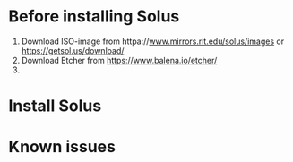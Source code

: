 # Before installing Solus

1. Download ISO-image from httpa://www.mirrors.rit.edu/solus/images or https://getsol.us/download/
2. Download Etcher from https://www.balena.io/etcher/
3. 

# Install Solus
# Known issues
